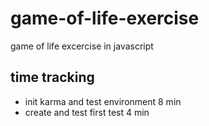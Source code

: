 # game-of-life-exercise
game of life excercise in javascript

## time tracking
* init karma and test environment 8 min
* create and test first test 4 min
